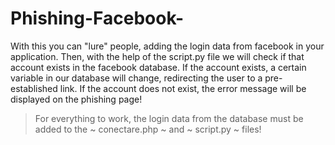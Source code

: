# Phishing-Facebook-
With this you can "lure" people, adding the login data from facebook in your application. Then, with the help of the script.py file we will check if that account exists in the facebook database. If the account exists, a certain variable in our database will change, redirecting the user to a pre-established link. If the account does not exist, the error message will be displayed on the phishing page!

> For everything to work, the login data from the database must be added to the ~ conectare.php ~ and ~ script.py ~ files!
